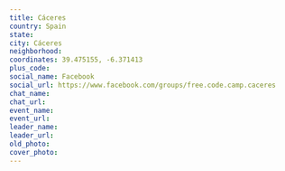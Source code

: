 ```yaml
---
title: Cáceres
country: Spain
state: 
city: Cáceres
neighborhood: 
coordinates: 39.475155, -6.371413
plus_code:
social_name: Facebook
social_url: https://www.facebook.com/groups/free.code.camp.caceres
chat_name:
chat_url:
event_name:
event_url:
leader_name:
leader_url:
old_photo: 
cover_photo:
---
```


